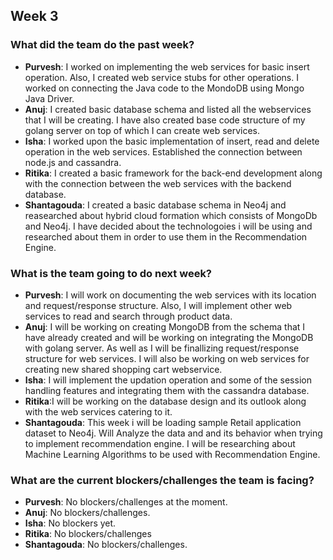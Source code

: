 ## Week 3

### What did the team do the past week?
* **Purvesh**: I worked on implementing the web services for basic insert operation. Also, I created web service stubs for other operations. I worked on connecting the Java code to the MondoDB using Mongo Java Driver.
* **Anuj**: I created basic database schema and listed all the webservices that I will be creating. I have also created base code structure of my golang server on top of which I can create web services.
* **Isha**: I worked upon the basic implementation of insert, read and delete operation in the web services. Established the connection between node.js and cassandra.
* **Ritika**: I created a basic framework for the back-end development along with the connection between the web services with the backend database. 
* **Shantagouda**: I created a basic database schema in Neo4j and reasearched about hybrid cloud formation which consists of MongoDb and Neo4j. I have decided about the technologoies i will be using and researched about them in order to use them in the Recommendation Engine.

### What is the team going to do next week?
* **Purvesh**: I will work on documenting the web services with its location and request/response structure. Also, I will implement other web services to read and search through product data.
* **Anuj**: I will be working on creating MongoDB from the schema that I have already created and will be working on integrating the MongoDB with golang server. As well as I will be finallizing request/response structure for web services. I will also be working on web services for creating new shared shopping cart webservice.
* **Isha**: I will implement the updation operation and some of the session handling features and integrating them with the cassandra database.
* **Ritika**:I will be working on the database design and its outlook along with the web services catering to it.
* **Shantagouda**: This week i will be loading sample Retail application dataset to Neo4j. Will Analyze the data and and its behavior when trying to implement recommendation engine. I will be researching about Machine Learning Algorithms to be used with Recommendation Engine.

### What are the current blockers/challenges the team is facing?
* **Purvesh**: No blockers/challenges at the moment.
* **Anuj**: No blockers/challenges.
* **Isha**: No blockers yet.
* **Ritika**: No blockers/challenges
* **Shantagouda**: No blockers/challenges.

